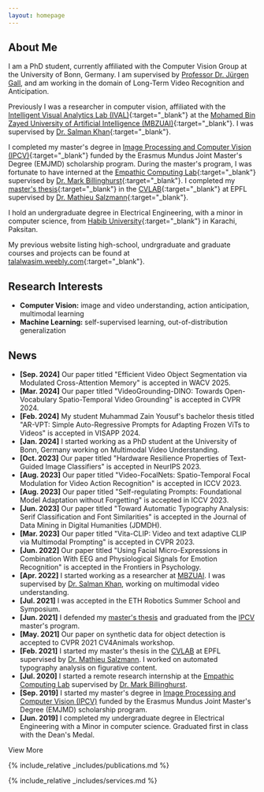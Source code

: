 ```yaml
---
layout: homepage
---
```


## About Me

I am a PhD student, currently affiliated with the Computer Vision Group at the University of Bonn, Germany. I am supervised by [Professor Dr. Jürgen Gall](https://pages.iai.uni-bonn.de/gall_juergen/), and am working in the domain of Long-Term Video Recognition and Anticipation.

Previously I was a researcher in computer vision, affiliated with the [Intelligent Visual Analytics Lab (IVAL)](https://www.ival-mbzuai.com/){:target="_blank"} at the [Mohamed Bin Zayed University of Artificial Intelligence (MBZUAI)](https://mbzuai.ac.ae/){:target="_blank"}. I was supervised by [Dr. Salman Khan](https://scholar.google.com.pk/citations?user=M59O9lkAAAAJ&hl=en){:target="_blank"}.

I completed my master's degree in [Image Processing and Computer Vision (IPCV)](http://ipcv.eu/){:target="_blank"} funded by the Erasmus Mundus Joint Master's Degree (EMJMD) scholarship program. During the master's program, I was fortunate to have interned at  the [Empathic Computing Lab](http://empathiccomputing.org/){:target="_blank"} supervised by [Dr. Mark Billinghurst](https://scholar.google.com/citations?user=S-J_ItYAAAAJ&hl=en){:target="_blank"}. I completed my [master's thesis](assets/files/msc_thesis_wasim_syedtalal.pdf){:target="_blank"} in the [CVLAB](https://www.epfl.ch/labs/cvlab/){:target="_blank"} at EPFL supervised by [Dr. Mathieu Salzmann](https://scholar.google.com/citations?user=n-B0jr4AAAAJ&hl=en&oi=ao){:target="_blank"}.

I hold an undergraduate degree in Electrical Engineering, with a minor in computer science, from [Habib University](https://habib.edu.pk/){:target="_blank"} in Karachi, Paksitan.

My previous website listing high-school, undrgraduate and graduate courses and projects can be found at [talalwasim.weebly.com](https://talalwasim.weebly.com/){:target="_blank"}.

## Research Interests

- **Computer Vision:** image and video understanding, action anticipation, multimodal learning
- **Machine Learning:** self-supervised learning, out-of-distribution generalization

## News
<div id="news-container">
<ul>
    <li><strong>[Sep. 2024]</strong> Our paper titled "Efficient Video Object Segmentation via Modulated Cross-Attention Memory" is accepted in WACV 2025.</li>
    <li><strong>[Mar. 2024]</strong> Our paper titled "VideoGrounding-DINO: Towards Open-Vocabulary Spatio-Temporal Video Grounding" is accepted in CVPR 2024.</li>
    <li><strong>[Feb. 2024]</strong> My student Muhammad Zain Yousuf's bachelor thesis titled "AR-VPT: Simple Auto-Regressive Prompts for Adapting Frozen ViTs to Videos" is accepted in VISAPP 2024.</li>
    <li><strong>[Jan. 2024]</strong> I started working as a PhD student at the University of Bonn, Germany working on Multimodal Video Understanding.</li>
    <li><strong>[Oct. 2023]</strong> Our paper titled "Hardware Resilience Properties of Text-Guided Image Classifiers" is accepted in NeurIPS 2023.</li>
    <li><strong>[Aug. 2023]</strong> Our paper titled "Video-FocalNets: Spatio-Temporal Focal Modulation for Video Action Recognition" is accepted in ICCV 2023.</li>
    <li><strong>[Aug. 2023]</strong> Our paper titled "Self-regulating Prompts: Foundational Model Adaptation without Forgetting" is accepted in ICCV 2023.</li>
    <li><strong>[Jun. 2023]</strong> Our paper titled "Toward Automatic Typography Analysis: Serif Classification and Font Similarities" is accepted in the Journal of Data Mining in Digital Humanities (JDMDH).</li>
    <li><strong>[Mar. 2023]</strong> Our paper titled "Vita-CLIP: Video and text adaptive CLIP via Multimodal Prompting" is accepted in CVPR 2023.</li>
    <li><strong>[Jun. 2022]</strong> Our paper titled "Using Facial Micro-Expressions in Combination With EEG and Physiological Signals for Emotion Recognition" is accepted in the Frontiers in Psychology.</li>
    <li><strong>[Apr. 2022]</strong> I started working as a researcher at <a href="https://mbzuai.ac.ae/" target="_blank">MBZUAI</a>. I was supervised by <a href="https://scholar.google.com.pk/citations?user=M59O9lkAAAAJ&hl=en" target="_blank">Dr. Salman Khan</a>, working on multimodal video understanding.</li>
    <li><strong>[Jul. 2021]</strong> I was accepted in the ETH Robotics Summer School and Symposium.</li>
    <li><strong>[Jun. 2021]</strong> I defended my <a href="assets/files/msc_thesis_wasim_syedtalal.pdf" target="_blank">master's thesis</a> and graduated from the <a href="http://ipcv.eu/" target="_blank">IPCV</a> master's program.</li>
    <li><strong>[May. 2021]</strong> Our paper on synthetic data for object detection is accepted to CVPR 2021 CV4Animals workshop.</li>
    <li><strong>[Feb. 2021]</strong> I started my master's thesis in the <a href="https://www.epfl.ch/labs/cvlab/" target="_blank">CVLAB</a> at EPFL supervised by <a href="https://scholar.google.com/citations?user=n-B0jr4AAAAJ&hl=en&oi=ao" target="_blank">Dr. Mathieu Salzmann</a>. I worked on automated typography analysis on figurative content.</li>
    <li><strong>[Jul. 2020]</strong> I started a remote research internship at the <a href="http://empathiccomputing.org/" target="_blank">Empathic Computing Lab</a> supervised by <a href="https://scholar.google.com/citations?user=S-J_ItYaleksandY&hl=en" target="_blank">Dr. Mark Billinghurst</a>.</li>
    <li><strong>[Sep. 2019]</strong> I started my master's degree in <a href="http://ipcv.eu/" target="_blank">Image Processing and Computer Vision (IPCV)</a> funded by the Erasmus Mundus Joint Master's Degree (EMJMD) scholarship program.</li>
    <li><strong>[Jun. 2019]</strong> I completed my undergraduate degree in Electrical Engineering with a Minor in computer science. Graduated first in class with the Dean's Medal.</li>
</ul>
</div>
<div id="view-more-btn">View More</div>

{% include_relative _includes/publications.md %}

{% include_relative _includes/services.md %}